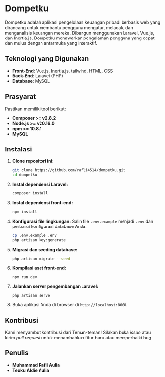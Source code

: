 # Dompetku

Dompetku adalah aplikasi pengelolaan keuangan pribadi berbasis web yang dirancang untuk membantu pengguna mengatur, melacak, dan menganalisis keuangan mereka. Dibangun menggunakan Laravel, Vue.js, dan Inertia.js, Dompetku menawarkan pengalaman pengguna yang cepat dan mulus dengan antarmuka yang interaktif.

## Teknologi yang Digunakan

- **Front-End**: Vue.js, Inertia.js, tailwind, HTML, CSS
- **Back-End**: Laravel (PHP)
- **Database**: MySQL

## Prasyarat
Pastikan memiliki tool berikut:
- **Composer >= v2.8.2**
- **Node.js >= v20.16.0**
- **npm >= 10.8.1**
- **MySQL**

## Instalasi

1. **Clone repositori ini:**
   ```bash
   git clone https://github.com/rafli4514/dompetku.git
   cd dompetku
   ```

2. **Instal dependensi Laravel:**
   ```bash
   composer install
   ```

3. **Instal dependensi front-end:**
   ```bash
   npm install
   ```

4. **Konfigurasi file lingkungan:**
   Salin file `.env.example` menjadi `.env` dan perbarui konfigurasi database Anda:
   ```bash
   cp .env.example .env
   php artisan key:generate
   ```

5. **Migrasi dan seeding database:**
   ```bash
   php artisan migrate --seed
   ```

6. **Kompilasi aset front-end:**
   ```bash
   npm run dev
   ```

7. **Jalankan server pengembangan Laravel:**
   ```bash
   php artisan serve
   ```

8. Buka aplikasi Anda di browser di `http://localhost:8000`.

## Kontribusi

Kami menyambut kontribusi dari Teman-teman! Silakan buka *issue* atau kirim *pull request* untuk menambahkan fitur baru atau memperbaiki bug.

## Penulis

- **Muhammad Rafli Aulia**
- **Teuku Aldie Aulia**
